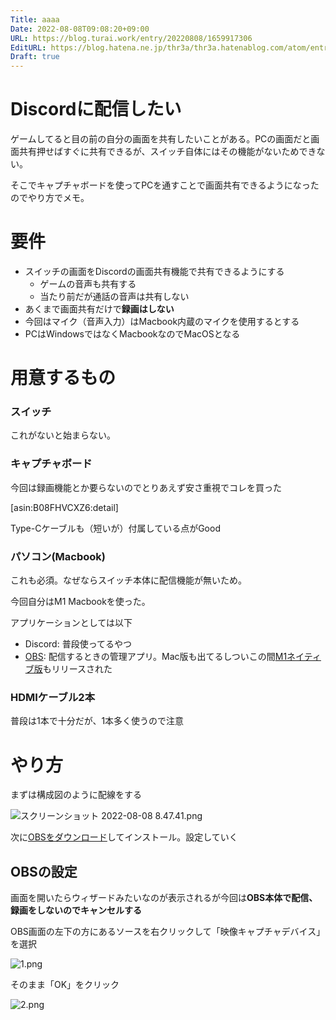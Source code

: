 ```yaml
---
Title: aaaa
Date: 2022-08-08T09:08:20+09:00
URL: https://blog.turai.work/entry/20220808/1659917306
EditURL: https://blog.hatena.ne.jp/thr3a/thr3a.hatenablog.com/atom/entry/4207112889906762096
Draft: true
---
```


# Discordに配信したい

ゲームしてると目の前の自分の画面を共有したいことがある。PCの画面だと画面共有押せばすぐに共有できるが、スイッチ自体にはその機能がないためできない。

そこでキャプチャボードを使ってPCを通すことで画面共有できるようになったのでやり方でメモ。

# 要件

- スイッチの画面をDiscordの画面共有機能で共有できるようにする
  - ゲームの音声も共有する
  - 当たり前だが通話の音声は共有しない
- あくまで画面共有だけで**録画はしない**
- 今回はマイク（音声入力）はMacbook内蔵のマイクを使用するとする
- PCはWindowsではなくMacbookなのでMacOSとなる

# 用意するもの

### スイッチ

これがないと始まらない。

### キャプチャボード

今回は録画機能とか要らないのでとりあえず安さ重視でコレを買った

[asin:B08FHVCXZ6:detail]

Type-Cケーブルも（短いが）付属している点がGood

### パソコン(Macbook)

これも必須。なぜならスイッチ本体に配信機能が無いため。

今回自分はM1 Macbookを使った。

アプリケーションとしては以下

- Discord: 普段使ってるやつ
- [OBS](https://obsproject.com/ja/download): 配信するときの管理アプリ。Mac版も出てるしついこの間[M1ネイティブ版](https://github.com/obsproject/obs-studio/releases)もリリースされた

### HDMIケーブル2本

普段は1本で十分だが、1本多く使うので注意

# やり方

まずは構成図のように配線をする

![スクリーンショット 2022-08-08 8.47.41.png](https://cdn-ak.f.st-hatena.com/images/fotolife/t/thr3a/20220808/20220808085442.png)

次に[OBSをダウンロード](https://obsproject.com/ja/download)してインストール。設定していく

## OBSの設定

画面を開いたらウィザードみたいなのが表示されるが今回は**OBS本体で配信、録画をしないのでキャンセルする**

OBS画面の左下の方にあるソースを右クリックして「映像キャプチャデバイス」を選択

![1.png](https://cdn-ak.f.st-hatena.com/images/fotolife/t/thr3a/20220808/20220808090645.png)

そのまま「OK」をクリック

![2.png](https://cdn-ak.f.st-hatena.com/images/fotolife/t/thr3a/20220808/20220808090715.png)

